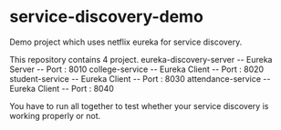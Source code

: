 # service-discovery-demo
Demo project which uses netflix eureka for service discovery.

This repository contains 4 project.
eureka-discovery-server  -- Eureka Server -- Port : 8010
college-service  -- Eureka Client -- Port : 8020
student-service  -- Eureka Client -- Port : 8030
attendance-service  -- Eureka Client -- Port : 8040

You have to run all together to test whether your service discovery is working properly or not.
